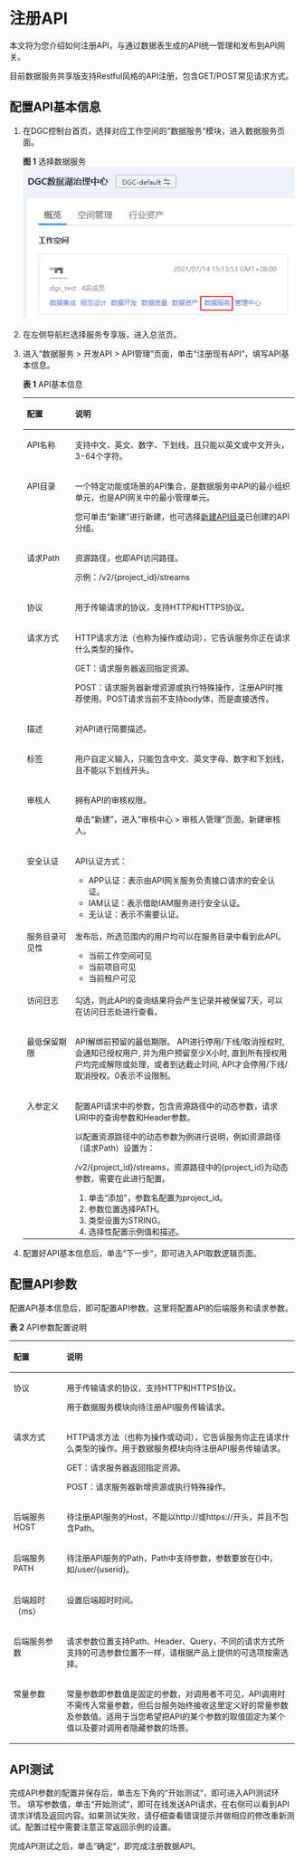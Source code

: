 # 注册API<a name="dgc_01_0307"></a>

本文将为您介绍如何注册API，与通过数据表生成的API统一管理和发布到API网关。

目前数据服务共享版支持Restful风格的API注册，包含GET/POST常见请求方式。

## 配置API基本信息<a name="zh-cn_topic_0179716871_section1992120471923"></a>

1.  在DGC控制台首页，选择对应工作空间的“数据服务“模块，进入数据服务页面。

    **图 1**  选择数据服务<a name="dgc_01_0313_dgc_01_0009_fig1540042925813"></a>  
    ![](figures/选择数据服务.png "选择数据服务")


1.  在左侧导航栏选择服务专享版，进入总览页。
2.  进入“数据服务   \>  开发API  \>  API管理“页面，单击“注册现有API“，填写API基本信息。

    **表 1**  API基本信息

    <a name="zh-cn_topic_0179716871_zh-cn_topic_0180012632_table8943152418215"></a>
    <table><thead align="left"><tr id="zh-cn_topic_0179716871_zh-cn_topic_0180012632_row5944624142115"><th class="cellrowborder" valign="top" width="17.72%" id="mcps1.2.3.1.1"><p id="zh-cn_topic_0179716871_zh-cn_topic_0180012632_p14944024102112"><a name="zh-cn_topic_0179716871_zh-cn_topic_0180012632_p14944024102112"></a><a name="zh-cn_topic_0179716871_zh-cn_topic_0180012632_p14944024102112"></a>配置</p>
    </th>
    <th class="cellrowborder" valign="top" width="82.28%" id="mcps1.2.3.1.2"><p id="zh-cn_topic_0179716871_zh-cn_topic_0180012632_p1994412244215"><a name="zh-cn_topic_0179716871_zh-cn_topic_0180012632_p1994412244215"></a><a name="zh-cn_topic_0179716871_zh-cn_topic_0180012632_p1994412244215"></a>说明</p>
    </th>
    </tr>
    </thead>
    <tbody><tr id="zh-cn_topic_0179716871_zh-cn_topic_0180012632_row8944132412212"><td class="cellrowborder" valign="top" width="17.72%" headers="mcps1.2.3.1.1 "><p id="zh-cn_topic_0179716871_zh-cn_topic_0180012632_p14944324122114"><a name="zh-cn_topic_0179716871_zh-cn_topic_0180012632_p14944324122114"></a><a name="zh-cn_topic_0179716871_zh-cn_topic_0180012632_p14944324122114"></a>API名称</p>
    </td>
    <td class="cellrowborder" valign="top" width="82.28%" headers="mcps1.2.3.1.2 "><p id="zh-cn_topic_0179716871_zh-cn_topic_0180012632_p2094432432115"><a name="zh-cn_topic_0179716871_zh-cn_topic_0180012632_p2094432432115"></a><a name="zh-cn_topic_0179716871_zh-cn_topic_0180012632_p2094432432115"></a>支持中文、英文、数字、下划线，且只能以英文或中文开头，3-64个字符。</p>
    </td>
    </tr>
    <tr id="zh-cn_topic_0179716871_zh-cn_topic_0180012632_row159441924202111"><td class="cellrowborder" valign="top" width="17.72%" headers="mcps1.2.3.1.1 "><p id="zh-cn_topic_0179716871_zh-cn_topic_0180012632_p139441124162110"><a name="zh-cn_topic_0179716871_zh-cn_topic_0180012632_p139441124162110"></a><a name="zh-cn_topic_0179716871_zh-cn_topic_0180012632_p139441124162110"></a>API目录</p>
    </td>
    <td class="cellrowborder" valign="top" width="82.28%" headers="mcps1.2.3.1.2 "><p id="zh-cn_topic_0179716871_zh-cn_topic_0180012632_p1794417249211"><a name="zh-cn_topic_0179716871_zh-cn_topic_0180012632_p1794417249211"></a><a name="zh-cn_topic_0179716871_zh-cn_topic_0180012632_p1794417249211"></a>一个特定功能或场景的API集合，是数据服务中API的最小组织单元，也是API网关中的最小管理单元。</p>
    <p id="zh-cn_topic_0179716871_zh-cn_topic_0180012632_p0237181018261"><a name="zh-cn_topic_0179716871_zh-cn_topic_0180012632_p0237181018261"></a><a name="zh-cn_topic_0179716871_zh-cn_topic_0180012632_p0237181018261"></a>您可单击<span class="uicontrol" id="zh-cn_topic_0179716871_zh-cn_topic_0180012632_uicontrol179511519182615"><a name="zh-cn_topic_0179716871_zh-cn_topic_0180012632_uicontrol179511519182615"></a><a name="zh-cn_topic_0179716871_zh-cn_topic_0180012632_uicontrol179511519182615"></a>“新建”</span>进行新建，也可选择<a href="配置模式生成API.md#zh-cn_topic_0180012632_section18624154416414">新建API目录</a>已创建的API分组。</p>
    </td>
    </tr>
    <tr id="zh-cn_topic_0179716871_zh-cn_topic_0180012632_row19944122419211"><td class="cellrowborder" valign="top" width="17.72%" headers="mcps1.2.3.1.1 "><p id="zh-cn_topic_0179716871_zh-cn_topic_0180012632_p09441624182110"><a name="zh-cn_topic_0179716871_zh-cn_topic_0180012632_p09441624182110"></a><a name="zh-cn_topic_0179716871_zh-cn_topic_0180012632_p09441624182110"></a>请求Path</p>
    </td>
    <td class="cellrowborder" valign="top" width="82.28%" headers="mcps1.2.3.1.2 "><p id="zh-cn_topic_0179716871_zh-cn_topic_0180012632_p199441124152112"><a name="zh-cn_topic_0179716871_zh-cn_topic_0180012632_p199441124152112"></a><a name="zh-cn_topic_0179716871_zh-cn_topic_0180012632_p199441124152112"></a>资源路径，也即API访问路径。</p>
    <p id="zh-cn_topic_0179716871_zh-cn_topic_0180012632_p157144617114"><a name="zh-cn_topic_0179716871_zh-cn_topic_0180012632_p157144617114"></a><a name="zh-cn_topic_0179716871_zh-cn_topic_0180012632_p157144617114"></a>示例：/v2/{project_id}/streams</p>
    </td>
    </tr>
    <tr id="zh-cn_topic_0179716871_zh-cn_topic_0180012632_row5944724132111"><td class="cellrowborder" valign="top" width="17.72%" headers="mcps1.2.3.1.1 "><p id="zh-cn_topic_0179716871_zh-cn_topic_0180012632_p1894482414216"><a name="zh-cn_topic_0179716871_zh-cn_topic_0180012632_p1894482414216"></a><a name="zh-cn_topic_0179716871_zh-cn_topic_0180012632_p1894482414216"></a>协议</p>
    </td>
    <td class="cellrowborder" valign="top" width="82.28%" headers="mcps1.2.3.1.2 "><p id="zh-cn_topic_0179716871_zh-cn_topic_0180012632_p594432412116"><a name="zh-cn_topic_0179716871_zh-cn_topic_0180012632_p594432412116"></a><a name="zh-cn_topic_0179716871_zh-cn_topic_0180012632_p594432412116"></a>用于传输请求的协议，支持HTTP和HTTPS协议。</p>
    </td>
    </tr>
    <tr id="zh-cn_topic_0179716871_zh-cn_topic_0180012632_row4944624182114"><td class="cellrowborder" valign="top" width="17.72%" headers="mcps1.2.3.1.1 "><p id="zh-cn_topic_0179716871_zh-cn_topic_0180012632_p1294432416216"><a name="zh-cn_topic_0179716871_zh-cn_topic_0180012632_p1294432416216"></a><a name="zh-cn_topic_0179716871_zh-cn_topic_0180012632_p1294432416216"></a>请求方式</p>
    </td>
    <td class="cellrowborder" valign="top" width="82.28%" headers="mcps1.2.3.1.2 "><p id="zh-cn_topic_0179716871_zh-cn_topic_0180012632_zh-cn_topic_0121682347_p46347563325"><a name="zh-cn_topic_0179716871_zh-cn_topic_0180012632_zh-cn_topic_0121682347_p46347563325"></a><a name="zh-cn_topic_0179716871_zh-cn_topic_0180012632_zh-cn_topic_0121682347_p46347563325"></a>HTTP请求方法（也称为操作或动词），它告诉服务你正在请求什么类型的操作。</p>
    <p id="zh-cn_topic_0180012632_p392117034119"><a name="zh-cn_topic_0180012632_p392117034119"></a><a name="zh-cn_topic_0180012632_p392117034119"></a>GET：请求服务器返回指定资源。</p>
    <p id="zh-cn_topic_0180012632_p478642154112"><a name="zh-cn_topic_0180012632_p478642154112"></a><a name="zh-cn_topic_0180012632_p478642154112"></a>POST：请求服务器新增资源或执行特殊操作，注册API时推荐使用。POST请求当前不支持body体，而是直接透传。</p>
    </td>
    </tr>
    <tr id="zh-cn_topic_0179716871_zh-cn_topic_0180012632_row894416245216"><td class="cellrowborder" valign="top" width="17.72%" headers="mcps1.2.3.1.1 "><p id="zh-cn_topic_0179716871_zh-cn_topic_0180012632_p39447244210"><a name="zh-cn_topic_0179716871_zh-cn_topic_0180012632_p39447244210"></a><a name="zh-cn_topic_0179716871_zh-cn_topic_0180012632_p39447244210"></a>描述</p>
    </td>
    <td class="cellrowborder" valign="top" width="82.28%" headers="mcps1.2.3.1.2 "><p id="zh-cn_topic_0179716871_zh-cn_topic_0180012632_p1794482452113"><a name="zh-cn_topic_0179716871_zh-cn_topic_0180012632_p1794482452113"></a><a name="zh-cn_topic_0179716871_zh-cn_topic_0180012632_p1794482452113"></a>对API进行简要描述。</p>
    </td>
    </tr>
    <tr id="row216445524217"><td class="cellrowborder" valign="top" width="17.72%" headers="mcps1.2.3.1.1 "><p id="p161659552425"><a name="p161659552425"></a><a name="p161659552425"></a>标签</p>
    </td>
    <td class="cellrowborder" valign="top" width="82.28%" headers="mcps1.2.3.1.2 "><p id="p16165205534211"><a name="p16165205534211"></a><a name="p16165205534211"></a>用户自定义输入，只能包含中文、英文字母、数字和下划线，且不能以下划线开头。</p>
    </td>
    </tr>
    <tr id="zh-cn_topic_0179716871_zh-cn_topic_0180012632_row14789201319239"><td class="cellrowborder" valign="top" width="17.72%" headers="mcps1.2.3.1.1 "><p id="zh-cn_topic_0179716871_zh-cn_topic_0180012632_p479016137235"><a name="zh-cn_topic_0179716871_zh-cn_topic_0180012632_p479016137235"></a><a name="zh-cn_topic_0179716871_zh-cn_topic_0180012632_p479016137235"></a>审核人</p>
    </td>
    <td class="cellrowborder" valign="top" width="82.28%" headers="mcps1.2.3.1.2 "><p id="zh-cn_topic_0179716871_zh-cn_topic_0180012632_p879091315236"><a name="zh-cn_topic_0179716871_zh-cn_topic_0180012632_p879091315236"></a><a name="zh-cn_topic_0179716871_zh-cn_topic_0180012632_p879091315236"></a>拥有API的审核权限。</p>
    <p id="zh-cn_topic_0179716871_zh-cn_topic_0180012632_p1560823194914"><a name="zh-cn_topic_0179716871_zh-cn_topic_0180012632_p1560823194914"></a><a name="zh-cn_topic_0179716871_zh-cn_topic_0180012632_p1560823194914"></a>单击<span class="uicontrol" id="zh-cn_topic_0179716871_zh-cn_topic_0180012632_uicontrol59411231144917"><a name="zh-cn_topic_0179716871_zh-cn_topic_0180012632_uicontrol59411231144917"></a><a name="zh-cn_topic_0179716871_zh-cn_topic_0180012632_uicontrol59411231144917"></a>“新建”</span>，进入<span class="menucascade" id="zh-cn_topic_0179716871_zh-cn_topic_0180012632_menucascade4679476507"><a name="zh-cn_topic_0179716871_zh-cn_topic_0180012632_menucascade4679476507"></a><a name="zh-cn_topic_0179716871_zh-cn_topic_0180012632_menucascade4679476507"></a>“<span class="uicontrol" id="zh-cn_topic_0179716871_zh-cn_topic_0180012632_uicontrol8679147205019"><a name="zh-cn_topic_0179716871_zh-cn_topic_0180012632_uicontrol8679147205019"></a><a name="zh-cn_topic_0179716871_zh-cn_topic_0180012632_uicontrol8679147205019"></a>审核中心</span> &gt; <span class="uicontrol" id="zh-cn_topic_0179716871_zh-cn_topic_0180012632_uicontrol3431311175015"><a name="zh-cn_topic_0179716871_zh-cn_topic_0180012632_uicontrol3431311175015"></a><a name="zh-cn_topic_0179716871_zh-cn_topic_0180012632_uicontrol3431311175015"></a>审核人管理</span>”</span>页面，新建审核人。</p>
    </td>
    </tr>
    <tr id="zh-cn_topic_0179716871_row15562135210458"><td class="cellrowborder" valign="top" width="17.72%" headers="mcps1.2.3.1.1 "><p id="zh-cn_topic_0179716871_p1056216523458"><a name="zh-cn_topic_0179716871_p1056216523458"></a><a name="zh-cn_topic_0179716871_p1056216523458"></a>安全认证</p>
    </td>
    <td class="cellrowborder" valign="top" width="82.28%" headers="mcps1.2.3.1.2 "><p id="zh-cn_topic_0179716871_p83993263315"><a name="zh-cn_topic_0179716871_p83993263315"></a><a name="zh-cn_topic_0179716871_p83993263315"></a>API认证方式：</p>
    <a name="zh-cn_topic_0179716871_ul1239910233312"></a><a name="zh-cn_topic_0179716871_ul1239910233312"></a><ul id="zh-cn_topic_0179716871_ul1239910233312"><li>APP认证：表示由API网关服务负责接口请求的安全认证。</li><li>IAM认证：表示借助IAM服务进行安全认证。</li><li>无认证：表示不需要认证。</li></ul>
    </td>
    </tr>
    <tr id="row777164014187"><td class="cellrowborder" valign="top" width="17.72%" headers="mcps1.2.3.1.1 "><p id="p1578134013188"><a name="p1578134013188"></a><a name="p1578134013188"></a>服务目录可见性</p>
    </td>
    <td class="cellrowborder" valign="top" width="82.28%" headers="mcps1.2.3.1.2 "><p id="p1177716123493"><a name="p1177716123493"></a><a name="p1177716123493"></a>发布后，所选范围内的用户均可以在服务目录中看到此API。</p>
    <a name="ul1261051712476"></a><a name="ul1261051712476"></a><ul id="ul1261051712476"><li>当前工作空间可见</li><li>当前项目可见</li><li>当前租户可见</li></ul>
    </td>
    </tr>
    <tr id="zh-cn_topic_0179716871_row10929115794518"><td class="cellrowborder" valign="top" width="17.72%" headers="mcps1.2.3.1.1 "><p id="zh-cn_topic_0179716871_p1941013554422"><a name="zh-cn_topic_0179716871_p1941013554422"></a><a name="zh-cn_topic_0179716871_p1941013554422"></a>访问日志</p>
    </td>
    <td class="cellrowborder" valign="top" width="82.28%" headers="mcps1.2.3.1.2 "><p id="zh-cn_topic_0179716871_p241013552428"><a name="zh-cn_topic_0179716871_p241013552428"></a><a name="zh-cn_topic_0179716871_p241013552428"></a>勾选，则此API的查询结果将会产生记录并被保留7天，可以在访问日志处进行查看。</p>
    </td>
    </tr>
    <tr id="row147792108195"><td class="cellrowborder" valign="top" width="17.72%" headers="mcps1.2.3.1.1 "><p id="p14779121017198"><a name="p14779121017198"></a><a name="p14779121017198"></a>最低保留期限</p>
    </td>
    <td class="cellrowborder" valign="top" width="82.28%" headers="mcps1.2.3.1.2 "><p id="p2779171051910"><a name="p2779171051910"></a><a name="p2779171051910"></a>API解绑前预留的最低期限。 API进行停用/下线/取消授权时, 会通知已授权用户, 并为用户预留至少X小时, 直到所有授权用户均完成解除或处理，或者到达截止时间, API才会停用/下线/取消授权。0表示不设限制。</p>
    </td>
    </tr>
    <tr id="zh-cn_topic_0179716871_zh-cn_topic_0180012632_row19497130152315"><td class="cellrowborder" valign="top" width="17.72%" headers="mcps1.2.3.1.1 "><p id="zh-cn_topic_0179716871_zh-cn_topic_0180012632_p9497330112317"><a name="zh-cn_topic_0179716871_zh-cn_topic_0180012632_p9497330112317"></a><a name="zh-cn_topic_0179716871_zh-cn_topic_0180012632_p9497330112317"></a>入参定义</p>
    </td>
    <td class="cellrowborder" valign="top" width="82.28%" headers="mcps1.2.3.1.2 "><p id="zh-cn_topic_0179716871_zh-cn_topic_0180012632_p194971030182316"><a name="zh-cn_topic_0179716871_zh-cn_topic_0180012632_p194971030182316"></a><a name="zh-cn_topic_0179716871_zh-cn_topic_0180012632_p194971030182316"></a>配置API请求中的参数，包含资源路径中的动态参数，请求URI中的查询参数和Header参数。</p>
    <p id="zh-cn_topic_0179716871_zh-cn_topic_0180012632_p595114163011"><a name="zh-cn_topic_0179716871_zh-cn_topic_0180012632_p595114163011"></a><a name="zh-cn_topic_0179716871_zh-cn_topic_0180012632_p595114163011"></a>以配置资源路径中的动态参数为例进行说明，例如资源路径（请求Path）设置为：</p>
    <p id="zh-cn_topic_0179716871_zh-cn_topic_0180012632_p375510579322"><a name="zh-cn_topic_0179716871_zh-cn_topic_0180012632_p375510579322"></a><a name="zh-cn_topic_0179716871_zh-cn_topic_0180012632_p375510579322"></a>/v2/{project_id}/streams，资源路径中的{project_id}为动态参数，需要在此进行配置。</p>
    <a name="zh-cn_topic_0179716871_zh-cn_topic_0180012632_ol15807165012339"></a><a name="zh-cn_topic_0179716871_zh-cn_topic_0180012632_ol15807165012339"></a><ol id="zh-cn_topic_0179716871_zh-cn_topic_0180012632_ol15807165012339"><li>单击<span class="uicontrol" id="zh-cn_topic_0179716871_zh-cn_topic_0180012632_uicontrol598818352341"><a name="zh-cn_topic_0179716871_zh-cn_topic_0180012632_uicontrol598818352341"></a><a name="zh-cn_topic_0179716871_zh-cn_topic_0180012632_uicontrol598818352341"></a>“添加”</span>，参数名配置为project_id。</li><li>参数位置选择PATH。</li><li>类型设置为STRING。</li><li>选择性配置示例值和描述。</li></ol>
    </td>
    </tr>
    </tbody>
    </table>

3.  配置好API基本信息后，单击“下一步“，即可进入API取数逻辑页面。

## 配置API参数<a name="zh-cn_topic_0179716871_section1150143816315"></a>

配置API基本信息后，即可配置API参数。这里将配置API的后端服务和请求参数。

**表 2**  API参数配置说明

<a name="zh-cn_topic_0179716871_table06311401542"></a>
<table><thead align="left"><tr id="zh-cn_topic_0179716871_row46320406543"><th class="cellrowborder" valign="top" width="18.64%" id="mcps1.2.3.1.1"><p id="zh-cn_topic_0179716871_p15632104075413"><a name="zh-cn_topic_0179716871_p15632104075413"></a><a name="zh-cn_topic_0179716871_p15632104075413"></a>配置</p>
</th>
<th class="cellrowborder" valign="top" width="81.36%" id="mcps1.2.3.1.2"><p id="zh-cn_topic_0179716871_p13632134025416"><a name="zh-cn_topic_0179716871_p13632134025416"></a><a name="zh-cn_topic_0179716871_p13632134025416"></a>说明</p>
</th>
</tr>
</thead>
<tbody><tr id="zh-cn_topic_0179716871_row6632184014544"><td class="cellrowborder" valign="top" width="18.64%" headers="mcps1.2.3.1.1 "><p id="zh-cn_topic_0179716871_p963254015414"><a name="zh-cn_topic_0179716871_p963254015414"></a><a name="zh-cn_topic_0179716871_p963254015414"></a>协议</p>
</td>
<td class="cellrowborder" valign="top" width="81.36%" headers="mcps1.2.3.1.2 "><p id="zh-cn_topic_0179716871_p594432412116"><a name="zh-cn_topic_0179716871_p594432412116"></a><a name="zh-cn_topic_0179716871_p594432412116"></a>用于传输请求的协议，支持HTTP和HTTPS协议。</p>
<p id="zh-cn_topic_0179716871_p184791654017"><a name="zh-cn_topic_0179716871_p184791654017"></a><a name="zh-cn_topic_0179716871_p184791654017"></a>用于数据服务模块向待注册API服务传输请求。</p>
</td>
</tr>
<tr id="zh-cn_topic_0179716871_row863274015410"><td class="cellrowborder" valign="top" width="18.64%" headers="mcps1.2.3.1.1 "><p id="zh-cn_topic_0179716871_p6632184014543"><a name="zh-cn_topic_0179716871_p6632184014543"></a><a name="zh-cn_topic_0179716871_p6632184014543"></a>请求方式</p>
</td>
<td class="cellrowborder" valign="top" width="81.36%" headers="mcps1.2.3.1.2 "><p id="zh-cn_topic_0179716871_zh-cn_topic_0121682347_p46347563325"><a name="zh-cn_topic_0179716871_zh-cn_topic_0121682347_p46347563325"></a><a name="zh-cn_topic_0179716871_zh-cn_topic_0121682347_p46347563325"></a>HTTP请求方法（也称为操作或动词），它告诉服务你正在请求什么类型的操作。用于数据服务模块向待注册API服务传输请求。</p>
<p id="zh-cn_topic_0179716871_p392117034119"><a name="zh-cn_topic_0179716871_p392117034119"></a><a name="zh-cn_topic_0179716871_p392117034119"></a>GET：请求服务器返回指定资源。</p>
<p id="zh-cn_topic_0179716871_p478642154112"><a name="zh-cn_topic_0179716871_p478642154112"></a><a name="zh-cn_topic_0179716871_p478642154112"></a>POST：请求服务器新增资源或执行特殊操作。</p>
</td>
</tr>
<tr id="zh-cn_topic_0179716871_row116321940115410"><td class="cellrowborder" valign="top" width="18.64%" headers="mcps1.2.3.1.1 "><p id="zh-cn_topic_0179716871_p13632640195411"><a name="zh-cn_topic_0179716871_p13632640195411"></a><a name="zh-cn_topic_0179716871_p13632640195411"></a>后端服务HOST</p>
</td>
<td class="cellrowborder" valign="top" width="81.36%" headers="mcps1.2.3.1.2 "><p id="zh-cn_topic_0179716871_p85131816175819"><a name="zh-cn_topic_0179716871_p85131816175819"></a><a name="zh-cn_topic_0179716871_p85131816175819"></a>待注册API服务的Host，不能以http://或https://开头，并且不包含Path。</p>
</td>
</tr>
<tr id="zh-cn_topic_0179716871_row14632640195416"><td class="cellrowborder" valign="top" width="18.64%" headers="mcps1.2.3.1.1 "><p id="zh-cn_topic_0179716871_p263213403542"><a name="zh-cn_topic_0179716871_p263213403542"></a><a name="zh-cn_topic_0179716871_p263213403542"></a>后端服务PATH</p>
</td>
<td class="cellrowborder" valign="top" width="81.36%" headers="mcps1.2.3.1.2 "><p id="zh-cn_topic_0179716871_p4867201716114"><a name="zh-cn_topic_0179716871_p4867201716114"></a><a name="zh-cn_topic_0179716871_p4867201716114"></a>待注册API服务的Path，Path中支持参数，参数要放在{}中，如/user/{userid}。</p>
</td>
</tr>
<tr id="zh-cn_topic_0179716871_row1664784918560"><td class="cellrowborder" valign="top" width="18.64%" headers="mcps1.2.3.1.1 "><p id="zh-cn_topic_0179716871_p116481493569"><a name="zh-cn_topic_0179716871_p116481493569"></a><a name="zh-cn_topic_0179716871_p116481493569"></a>后端超时（ms）</p>
</td>
<td class="cellrowborder" valign="top" width="81.36%" headers="mcps1.2.3.1.2 "><p id="zh-cn_topic_0179716871_p141220918211"><a name="zh-cn_topic_0179716871_p141220918211"></a><a name="zh-cn_topic_0179716871_p141220918211"></a>设置后端超时时间。</p>
</td>
</tr>
<tr id="zh-cn_topic_0179716871_row174011835710"><td class="cellrowborder" valign="top" width="18.64%" headers="mcps1.2.3.1.1 "><p id="zh-cn_topic_0179716871_p1840117812574"><a name="zh-cn_topic_0179716871_p1840117812574"></a><a name="zh-cn_topic_0179716871_p1840117812574"></a>后端服务参数</p>
</td>
<td class="cellrowborder" valign="top" width="81.36%" headers="mcps1.2.3.1.2 "><p id="zh-cn_topic_0179716871_p1475101314318"><a name="zh-cn_topic_0179716871_p1475101314318"></a><a name="zh-cn_topic_0179716871_p1475101314318"></a>请求参数位置支持Path、Header、Query，不同的请求方式所支持的可选参数位置不一样，请根据产品上提供的可选项按需选择。</p>
</td>
</tr>
<tr id="zh-cn_topic_0179716871_row976991065715"><td class="cellrowborder" valign="top" width="18.64%" headers="mcps1.2.3.1.1 "><p id="zh-cn_topic_0179716871_p97691210155716"><a name="zh-cn_topic_0179716871_p97691210155716"></a><a name="zh-cn_topic_0179716871_p97691210155716"></a>常量参数</p>
</td>
<td class="cellrowborder" valign="top" width="81.36%" headers="mcps1.2.3.1.2 "><p id="zh-cn_topic_0179716871_p967923015312"><a name="zh-cn_topic_0179716871_p967923015312"></a><a name="zh-cn_topic_0179716871_p967923015312"></a>常量参数即参数值是固定的参数，对调用者不可见，API调用时不需传入常量参数，但后台服务始终接收这里定义好的常量参数及参数值。适用于当您希望把API的某个参数的取值固定为某个值以及要对调用者隐藏参数的场景。</p>
</td>
</tr>
</tbody>
</table>

## API测试<a name="zh-cn_topic_0179716871_section1134113251965"></a>

完成API参数的配置并保存后，单击左下角的“开始测试“，即可进入API测试环节。  填写参数值，单击“开始测试“，即可在线发送API请求，在右侧可以看到API请求详情及返回内容。如果测试失败，请仔细查看错误提示并做相应的修改重新测试。配置过程中需要注意正常返回示例的设置。

完成API测试之后，单击“确定“，即完成注册数据API。

